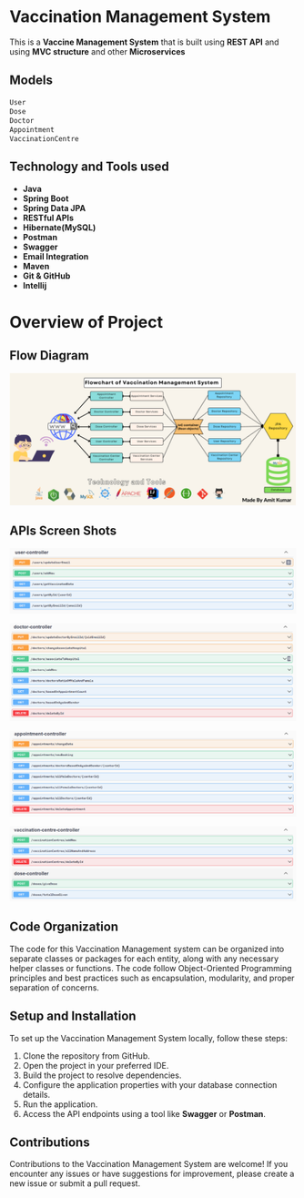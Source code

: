 # Vaccination Management System

This is a **Vaccine Management System** that is built using **REST API** and using **MVC structure** and other **Microservices**

## Models
    User
    Dose
    Doctor
    Appointment
    VaccinationCentre

## Technology and Tools used
  * **Java**
  * **Spring Boot**
  * **Spring Data JPA**
  * **RESTful APIs**
  * **Hibernate(MySQL)**
  * **Postman**
  * **Swagger**
  * **Email Integration**
  * **Maven**
  * **Git & GitHub**
  * **Intellij**
# Overview of Project

## Flow Diagram
![flowchart.png](src%2Fmain%2Fjava%2Fcom%2Fexample%2FvaccineManagementSystem%2FImages%2Fflowchart.png)
## APIs Screen Shots

![User.png](src%2Fmain%2Fjava%2Fcom%2Fexample%2FvaccineManagementSystem%2FImages%2FUser.png)

![Doctor.png](src%2Fmain%2Fjava%2Fcom%2Fexample%2FvaccineManagementSystem%2FImages%2FDoctor.png)

![Appointment.png](src%2Fmain%2Fjava%2Fcom%2Fexample%2FvaccineManagementSystem%2FImages%2FAppointment.png)

![Centre And Dose.png](src%2Fmain%2Fjava%2Fcom%2Fexample%2FvaccineManagementSystem%2FImages%2FCentre%20And%20Dose.png)

## Code Organization
The code for this Vaccination Management system can be organized into separate classes or packages for each entity, along with any necessary helper classes or functions. The code follow Object-Oriented Programming principles and best practices such as encapsulation, modularity, and proper separation of concerns.

## Setup and Installation
To set up the Vaccination Management System locally, follow these steps:

1. Clone the repository from GitHub.
2. Open the project in your preferred IDE.
3. Build the project to resolve dependencies.
4. Configure the application properties with your database connection details.
5. Run the application.
6. Access the API endpoints using a tool like **Swagger** or **Postman**.
## Contributions
Contributions to the Vaccination Management System are welcome! If you encounter any issues or have suggestions for improvement, please create a new issue or submit a pull request.